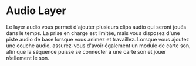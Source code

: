 # Audio Layer

Le layer audio vous permet d'ajouter plusieurs clips audio qui seront joués dans le temps. La prise en charge est limitée, mais vous disposez d'une piste audio de base lorsque vous animez et travaillez. Lorsque vous ajoutez une couche audio, assurez-vous d'avoir également un module de carte son, afin que la séquence puisse se connecter à une carte son et jouer réellement le son.
